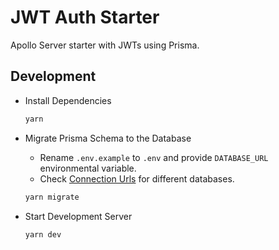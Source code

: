 # JWT Auth Starter

Apollo Server starter with JWTs using Prisma.

## Development

- Install Dependencies

  ```bash
  yarn
  ```

- Migrate Prisma Schema to the Database

  - Rename `.env.example` to `.env` and provide `DATABASE_URL` environmental variable.
  - Check [Connection Urls](https://www.prisma.io/docs/reference/database-reference/connection-urls) for different databases.

  ```bash
  yarn migrate
  ```

- Start Development Server

  ```bash
  yarn dev
  ```

